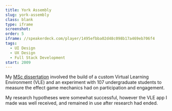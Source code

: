 ```yaml
---
title: York Assembly
slug: york-assembly
class: blank
type: iframe
screenshot: 
order: 5
iframe: //speakerdeck.com/player/1495efbba02d48c098b17a469eb706f4
tags:
  - UI Design
  - UX Design
  - Full Stack Development
start: 2009
---
```

My [MSc dissertation](/assets/files/game_mechanics_vle.pdf) involved the build of a custom Virtual Learning Environment (VLE) and an experiment with 107 undergraduate students to measure the effect game mechanics had on participation and engagement.

My research hypotheses were somewhat successful, however the VLE app I made was well received, and remained in use after research had ended.
